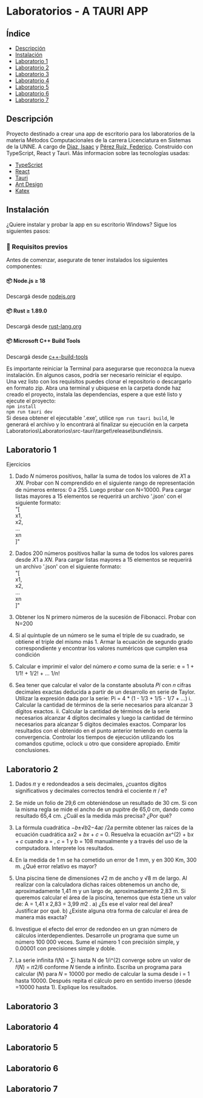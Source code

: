 # Laboratorios - A TAURI APP

## Índice
- [Descripción](#descripción)
- [Instalación](#instalación)
- [Laboratorio 1](#laboratorio1)
- [Laboratorio 2](#laboratorio2)
- [Laboratorio 3](#laboratorio3)
- [Laboratorio 4](#laboratorio4)
- [Laboratorio 5](#laboratorio5)
- [Laboratorio 6](#laboratorio6)
- [Laboratorio 7](#laboratorio7)

## Descripción

Proyecto destinado a crear una app de escritorio para los laboratorios de la materia Métodos Computacionales de la carrera Licenciatura en Sistemas
de la UNNE. A cargo de [Diaz, Isaac](https://github.com/IsaacDiaz211) y [Pérez Ruíz, Federico](https://github.com/Fede-Code-007).
Construido con TypeScript, React y Tauri.
Más informacíon sobre las tecnologías usadas:
- [TypeScript](https://www.typescriptlang.org/)
- [React](https://es.react.dev/)
- [Tauri](https://tauri.app/)
- [Ant Design](https://ant.design/)
- [Katex](https://katex.org/)

## Instalación
¿Quiere instalar y probar la app en su escritorio Windows? Sigue los siguientes pasos:

### 🔧 Requisitos previos

Antes de comenzar, asegurate de tener instalados los siguientes componentes:

#### 📦 Node.js ≥ 18
Descargá desde [nodejs.org](https://nodejs.org/)
#### 📦 Rust ≥ 1.89.0
Descargá desde [rust-lang.org](https://rust-lang.org/learn/get-started/)
#### 📦 Microsoft C++ Build Tools
Descargá desde [c++-build-tools](https://visualstudio.microsoft.com/visual-cpp-build-tools/)

Es importante reiniciar la Terminal para asegurarse que reconozca la nueva instalación. En algunos casos, podría ser necesario reiniciar el equipo.<br>
Una vez listo con los requisitos puedes clonar el repositorio o descargarlo en formato zip. Abra una terminal y ubiquese en la carpeta donde haz
creado el proyecto, instala las dependencias, espere a que esté listo y ejecute el proyecto:<br>
`npm install`<br>
`npm run tauri dev`<br>
Si desea obtener el ejecutable '.exe', utilice `npm run tauri build`, le generará el archivo y lo encontrará al finalizar su ejecución en la carpeta
Laboratorios\Laboratorios\src-tauri\target\release\bundle\nsis.

## Laboratorio 1
Ejercicios 
1. Dado 𝑁 números positivos, hallar la suma de todos los valores de 𝑋1 a 𝑋𝑁. Probar con N 
comprendido en el siguiente rango de representación de números enteros: 0 a 255. 
Luego probar con N=10000.
  Para cargar listas mayores a 15 elementos se requerirá un archivo '.json' con el siguiente formato:  
"[  
  x1,  
  x2,  
  ...  
  xn  
]"

2. Dados 200 números positivos hallar la suma de todos los valores pares desde 𝑋1 a 𝑋𝑁.
   Para cargar listas mayores a 15 elementos se requerirá un archivo '.json' con el siguiente formato:  
"[  
  x1,  
  x2,  
  ...  
  xn  
]"

3. Obtener los N primero números de la sucesión de Fibonacci. Probar con N=200

4. Si al quíntuple de un número se le suma el triple de su cuadrado, se obtiene el triple del 
mismo más 1. Armar la ecuación de segundo grado correspondiente y encontrar los 
valores numéricos que cumplen esa condición

5. Calcular e imprimir el valor del número 𝑒 como suma de la serie:
   e = 1 + 1/1! + 1/2! + ... 1/n!

6. Sea tener que calcular el valor de la constante absoluta 𝑃𝑖 con 𝑛 cifras decimales exactas 
deducida a partir de un desarrollo en serie de Taylor. Utilizar la expresión dada por la 
serie:
  Pi = 4 * (1 - 1/3 + 1/5 - 1/7 + ...)
  i. Calcular la cantidad de términos de la serie necesarios para alcanzar 3 dígitos 
  exactos. 
  ii. Calcular la cantidad de términos de la serie necesarios alcanzar 4 dígitos decimales 
  y luego la cantidad de término necesarios para alcanzar 5 dígitos decimales exactos. 
  Comparar los resultados con el obtenido en el punto anterior teniendo en cuenta 
  la convergencia. Controlar los tiempos de ejecución utilizando los comandos cputime, 
  oclock u otro que considere apropiado. Emitir conclusiones. 

## Laboratorio 2
1. Dados 𝜋 y e redondeados a seis decimales, ¿cuantos dígitos significativos y decimales 
correctos tendrá el cociente 𝜋 / e?

3.  Se mide un folio de 29,6 cm obteniéndose un resultado de 30 cm. Si con la misma regla 
se mide el ancho de un pupitre de 65,0 cm, dando como resultado 65,4 cm. ¿Cuál es la 
medida más precisa? ¿Por qué? 

4. La fórmula cuadrática −𝑏±√𝑏2−4𝑎𝑐 /2𝑎 permite obtener las raíces de la ecuación cuadrática 
a𝑥2 + 𝑏𝑥 + 𝑐 = 0.   Resuelva   la   ecuación   a𝑥^(2) + b𝑥 + 𝑐 cuando a = , 𝑐 = 1 y b = 108 
manualmente y a través del uso de la computadora. Interprete los resultados. 

4. En la medida de 1 m se ha cometido un error de 1 mm, y en 300 Km, 300 m. ¿Qué error 
relativo es mayor?

6. Una piscina tiene de dimensiones √2 m de ancho y √8 m de largo. Al realizar con la 
calculadora dichas raíces obtenemos un ancho de, aproximadamente 1,41 m y un largo 
de, aproximadamente 2,83 m. Si queremos calcular el área de la piscina, tenemos que 
ésta tiene un valor de: A = 1,41 x 2,83 = 3,99 𝑚2 . 
a) ¿Es ese el valor real del área? Justificar por qué. 
b) ¿Existe alguna otra forma de calcular el área de manera más exacta? 

7. Investigue el efecto del error de redondeo en un gran número de cálculos 
interdependientes. Desarrolle un programa que sume un número 100 000 veces. Sume 
el número 1 con precisión simple, y 0.00001 con precisiones simple y doble. 
 
8. La serie infinita 𝑓(𝑁) = ∑i hasta N de 1/i^(2) converge sobre un valor de 𝑓(𝑁) = 𝜋2/6 conforme 𝑁 tiende 
a infinito. Escriba un programa para calcular (𝑁) para 𝑁 = 10000 por medio de calcular la 
suma desde i = 1 hasta 10000. Después repita el cálculo pero en sentido inverso (desde =10000 hasta 1). Explique los resultados.

## Laboratorio 3
## Laboratorio 4
## Laboratorio 5
## Laboratorio 6
## Laboratorio 7
